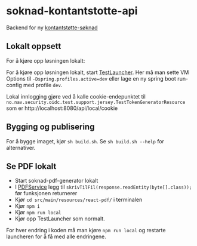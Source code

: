 soknad-kontantstotte-api
========================
Backend for ny [kontantstøtte-søknad](https://github.com/navikt/soknad-kontantstotte)

## Lokalt oppsett

For å kjøre opp løsningen lokalt:

For å kjøre opp løsningen lokalt, start [TestLauncher](src/test/java/no/nav/kontantstotte/api/TestLauncher.java). Her må man sette VM Options til `-Dspring.profiles.active=dev`
eller lage en ny spring boot run-config med profile `dev`.


Lokal innlogging gjøre ved å kalle cookie-endepunktet til ```no.nav.security.oidc.test.support.jersey.TestTokenGeneratorResource``` som er http://localhost:8080/api/local/cookie

## Bygging og publisering

For å bygge imaget, kjør `sh build.sh`. Se `sh build.sh --help` for alternativer.

## Se PDF lokalt

- Start soknad-pdf-generator lokalt
- I [PDFService](src/main/java/no/nav/kontantstotte/service/PdfService.java) legg til `skrivTilFil(response.readEntity(byte[].class));` før funksjonen returnerer
- Kjør `cd src/main/resources/react-pdf/` i terminalen
- Kjør  `npm i` 
- Kjør `npm run local`
- Kjør opp TestLauncher som normalt.

For hver endring i koden må man kjøre `npm run local` og restarte launcheren for å få med alle endringene.